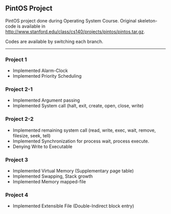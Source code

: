 PintOS Project 
---
PintOS project done during Operating System Course. Original skeleton-code is available in http://www.stanford.edu/class/cs140/projects/pintos/pintos.tar.gz.

Codes are available by switching each branch.

---
### Project 1

* Implemented Alarm-Clock
* Implemented Priority Scheduling

### Project 2-1

* Implemented Argument passing
* Implemented System call (halt, exit, create, open, close, write)

### Project 2-2

* Implemented remaining system call (read, write, exec, wait, remove, filesize, seek, tell)
* Implemented Synchronization for process wait, process execute.
* Denying Write to Executable

### Project 3

* Implemented Virtual Memory (Supplementary page table)
* Implemented Swapping, Stack growth
* Implemented Memory mapped-file

### Project 4

* Implemented Extensible File (Double-Indirect block entry)


